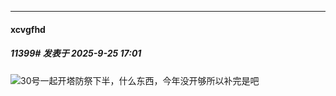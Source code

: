 ﻿
*****

####  xcvgfhd  
##### 11399#       发表于 2025-9-25 17:01

<img src="https://static.stage1st.com/image/smiley/face2017/003.png" referrerpolicy="no-referrer">30号一起开塔防祭下半，什么东西，今年没开够所以补完是吧

